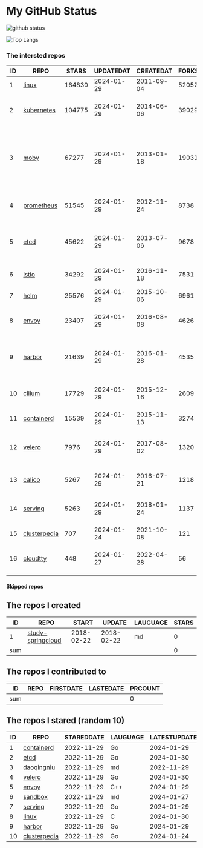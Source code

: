 # My GitHub Status

<img src="https://github-readme-stats-1.yihong0618.vercel.app/api?username=daoqingniu&show_icons=true&&&hide_title=true&count_private=true" alt="github status" />

![Top Langs](https://github-readme-stats-1.yihong0618.vercel.app/api/top-langs/?username=daoqingniu&layout=compact)

<!--START_SECTION:github_repos-->
### The intersted repos
| ID |                              REPO                               | STARS  | UPDATEDAT  | CREATEDAT  | FORKSCOUNT |                                                DESCRIPTIONS                                                |
|----|-----------------------------------------------------------------|--------|------------|------------|------------|------------------------------------------------------------------------------------------------------------|
|  1 | [linux](https://github.com/torvalds/linux)                      | 164830 | 2024-01-29 | 2011-09-04 |      52052 | Linux kernel source tree                                                                                   |
|  2 | [kubernetes](https://github.com/kubernetes/kubernetes)          | 104775 | 2024-01-29 | 2014-06-06 |      39029 | Production-Grade Container Scheduling and Management                                                       |
|  3 | [moby](https://github.com/moby/moby)                            |  67277 | 2024-01-29 | 2013-01-18 |      19031 | The Moby Project - a collaborative project for the container ecosystem to assemble container-based systems |
|  4 | [prometheus](https://github.com/prometheus/prometheus)          |  51545 | 2024-01-29 | 2012-11-24 |       8738 | The Prometheus monitoring system and time series database.                                                 |
|  5 | [etcd](https://github.com/etcd-io/etcd)                         |  45622 | 2024-01-29 | 2013-07-06 |       9678 | Distributed reliable key-value store for the most critical data of a distributed system                    |
|  6 | [istio](https://github.com/istio/istio)                         |  34292 | 2024-01-29 | 2016-11-18 |       7531 | Connect, secure, control, and observe services.                                                            |
|  7 | [helm](https://github.com/helm/helm)                            |  25576 | 2024-01-29 | 2015-10-06 |       6961 | The Kubernetes Package Manager                                                                             |
|  8 | [envoy](https://github.com/envoyproxy/envoy)                    |  23407 | 2024-01-29 | 2016-08-08 |       4626 | Cloud-native high-performance edge/middle/service proxy                                                    |
|  9 | [harbor](https://github.com/goharbor/harbor)                    |  21639 | 2024-01-29 | 2016-01-28 |       4535 | An open source trusted cloud native registry project that stores, signs, and scans content.                |
| 10 | [cilium](https://github.com/cilium/cilium)                      |  17729 | 2024-01-29 | 2015-12-16 |       2609 | eBPF-based Networking, Security, and Observability                                                         |
| 11 | [containerd](https://github.com/containerd/containerd)          |  15539 | 2024-01-29 | 2015-11-13 |       3274 | An open and reliable container runtime                                                                     |
| 12 | [velero](https://github.com/vmware-tanzu/velero)                |   7976 | 2024-01-29 | 2017-08-02 |       1320 | Backup and migrate Kubernetes applications and their persistent volumes                                    |
| 13 | [calico](https://github.com/projectcalico/calico)               |   5267 | 2024-01-29 | 2016-07-21 |       1218 | Cloud native networking and network security                                                               |
| 14 | [serving](https://github.com/knative/serving)                   |   5263 | 2024-01-29 | 2018-01-24 |       1137 | Kubernetes-based, scale-to-zero, request-driven compute                                                    |
| 15 | [clusterpedia](https://github.com/clusterpedia-io/clusterpedia) |    707 | 2024-01-24 | 2021-10-08 |        121 | The Encyclopedia of Kubernetes clusters                                                                    |
| 16 | [cloudtty](https://github.com/cloudtty/cloudtty)                |    448 | 2024-01-27 | 2022-04-28 |         56 | A Friendly Kubernetes CloudShell (Web Terminal) !                                                          |



#### Skipped repos
<!--END_SECTION:github_repos-->

<!--START_SECTION:my_github-->
## The repos I created
| ID  |                                 REPO                                 |   START    |   UPDATE   | LAUGUAGE | STARS |
|-----|----------------------------------------------------------------------|------------|------------|----------|-------|
|   1 | [study-springcloud](https://github.com/daoqingniu/study-springcloud) | 2018-02-22 | 2018-02-22 | md       |     0 |
| sum |                                                                      |            |            |          |     0 |

## The repos I contributed to
| ID  | REPO | FIRSTDATE | LASTEDATE | PRCOUNT |
|-----|------|-----------|-----------|---------|
| sum |      |           |           |       0 |

## The repos I stared (random 10)
| ID |                              REPO                               | STAREDDATE | LAUGUAGE | LATESTUPDATE |
|----|-----------------------------------------------------------------|------------|----------|--------------|
|  1 | [containerd](https://github.com/containerd/containerd)          | 2022-11-29 | Go       | 2024-01-29   |
|  2 | [etcd](https://github.com/etcd-io/etcd)                         | 2022-11-29 | Go       | 2024-01-30   |
|  3 | [daoqingniu](https://github.com/daoqingniu/daoqingniu)          | 2022-11-29 | md       | 2022-11-29   |
|  4 | [velero](https://github.com/vmware-tanzu/velero)                | 2022-11-29 | Go       | 2024-01-30   |
|  5 | [envoy](https://github.com/envoyproxy/envoy)                    | 2022-11-29 | C++      | 2024-01-29   |
|  6 | [sandbox](https://github.com/cncf/sandbox)                      | 2022-11-29 | md       | 2024-01-27   |
|  7 | [serving](https://github.com/knative/serving)                   | 2022-11-29 | Go       | 2024-01-29   |
|  8 | [linux](https://github.com/torvalds/linux)                      | 2022-11-29 | C        | 2024-01-30   |
|  9 | [harbor](https://github.com/goharbor/harbor)                    | 2022-11-29 | Go       | 2024-01-29   |
| 10 | [clusterpedia](https://github.com/clusterpedia-io/clusterpedia) | 2022-11-29 | Go       | 2024-01-24   |

<!--END_SECTION:my_github-->

